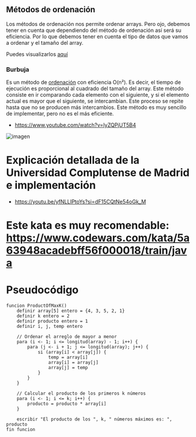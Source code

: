 ## Métodos de ordenación
Los métodos de ordenación nos permite ordenar arrays. Pero ojo, debemos tener en cuenta que dependiendo del método de ordenación así será su eficiencia. Por lo que debemos tener en cuenta el tipo de datos que vamos a ordenar y el tamaño del array.

Puedes visualizarlos [aquí](https://www.cs.usfca.edu/~galles/visualization/Algorithms.html)

### Burbuja
Es un método de [ordenación](https://es.wikipedia.org/wiki/Ordenamiento_de_burbuja) con eficiencia O(n²). Es decir, el tiempo de ejecución es proporcional al cuadrado del tamaño del array. Este método consiste en ir comparando cada elemento con el siguiente, y si el elemento actual es mayor que el siguiente, se intercambian. Este proceso se repite hasta que no se producen más intercambios. Este método es muy sencillo de implementar, pero no es el más eficiente.

- https://www.youtube.com/watch?v=lyZQPjUT5B4


![imagen](https://upload.wikimedia.org/wikipedia/commons/c/c8/Bubble-sort-example-300px.gif)

# Explicación detallada de la Universidad Complutense de Madrid e implementación

- https://youtu.be/yfNLLIPtoYs?si=dF15CQtNe54oGk_M

# Este kata es muy recomendable: https://www.codewars.com/kata/5a63948acadebff56f000018/train/java

# Pseudocódigo

    funcion ProductOfMaxK() 
        definir array[5] entero = {4, 3, 5, 2, 1}
        definir k entero = 2
        definir producto entero = 1
        definir i, j, temp entero
    
        // Ordenar el arreglo de mayor a menor
        para (i <- 1; i <= longitud(array) - 1; i++) {
            para (j <- i + 1; j <= longitud(array); j++) {
                si (array[i] < array[j]) {
                    temp = array[i]
                    array[i] = array[j]
                    array[j] = temp
                }
            }
        }
    
        // Calcular el producto de los primeros k números
        para (i <- 1; i <= k; i++) {
            producto = producto * array[i]
        }
    
        escribir "El producto de los ", k, " números máximos es: ", producto
    fin funcion

